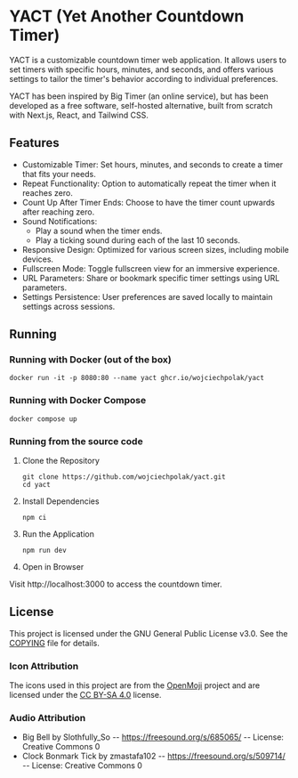 # YACT (Yet Another Countdown Timer)

YACT is a customizable countdown timer web application.  It allows
users to set timers with specific hours, minutes, and seconds, and
offers various settings to tailor the timer's behavior according to
individual preferences.

YACT has been inspired by Big Timer (an online service), but has been
developed as a free software, self-hosted alternative, built from
scratch with Next.js, React, and Tailwind CSS.

## Features

- Customizable Timer: Set hours, minutes, and seconds to create a
  timer that fits your needs.
- Repeat Functionality: Option to automatically repeat the timer when
  it reaches zero.
- Count Up After Timer Ends: Choose to have the timer count upwards
  after reaching zero.
- Sound Notifications:
  - Play a sound when the timer ends.
  - Play a ticking sound during each of the last 10 seconds.
- Responsive Design: Optimized for various screen sizes, including
  mobile devices.
- Fullscreen Mode: Toggle fullscreen view for an immersive experience.
- URL Parameters: Share or bookmark specific timer settings using URL
  parameters.
- Settings Persistence: User preferences are saved locally to maintain
  settings across sessions.

## Running

### Running with Docker (out of the box)

```shell
docker run -it -p 8080:80 --name yact ghcr.io/wojciechpolak/yact
```

### Running with Docker Compose

```shell
docker compose up
```

### Running from the source code

1. Clone the Repository

   ```shell
   git clone https://github.com/wojciechpolak/yact.git
   cd yact
   ```

2. Install Dependencies

   ```shell
   npm ci
   ```

3. Run the Application

   ```shell
   npm run dev
   ```

4. Open in Browser

Visit http://localhost:3000 to access the countdown timer.

## License

This project is licensed under the GNU General Public License v3.0.
See the [COPYING](COPYING) file for details.

### Icon Attribution

The icons used in this project are from the [OpenMoji](https://openmoji.org)
project and are licensed under the
[CC BY-SA 4.0](https://creativecommons.org/licenses/by-sa/4.0/) license.

### Audio Attribution

- Big Bell by Slothfully_So -- https://freesound.org/s/685065/ -- License: Creative Commons 0
- Clock Bonmark Tick by zmastafa102 -- https://freesound.org/s/509714/ -- License: Creative Commons 0
